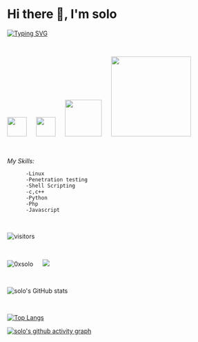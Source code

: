 <!--
**0xS0l0/0xS0l0** is a ✨ _special_ ✨ repository because its `README.md` (this file) appears on your GitHub profile.
-->

# __Hi there 👋, I'm solo__

[![Typing SVG](https://readme-typing-svg.herokuapp.com?color=%233AFFB8&lines=Pentester;Student;CTF+Player;Linux+User)](https://git.io/typing-svg)

<br>

<a href="https://www.instagram.com/0xsolo/" target="_blank"><img width="45px" src="https://cdn2.iconfinder.com/data/icons/social-media-2285/512/1_Instagram_colored_svg_1-512.png" /></a> &emsp; <a href="https://twitter.com/0xS0l0" target="_blank"><img width="45px" src="https://cdn2.iconfinder.com/data/icons/social-media-2285/512/1_Twitter_colored_svg-512.png"></a> &emsp; <a href="https://www.tryhackme.com/p/0xsolo" target="_blank"><img width="85px" src="https://assets.tryhackme.com/img/logo/tryhackme_logo_full.svg"></a> &emsp; <a href="https://app.hackthebox.eu/profile/309434" target="_blank"><img width="185x" src="https://app.hackthebox.eu/images/logos/logo-htb.svg"></a>
          

 <br>
 

_My Skills:_

          -Linux
          -Penetration testing
          -Shell Scripting
          -c,c++
          -Python
          -Php
          -Javascript
 <br>
 
 ![visitors](https://visitor-badge.laobi.icu/badge?page_id=0xS0l0)
 
 <br>

 ![0xsolo](https://user-images.githubusercontent.com/53935554/134203864-96d4d759-6462-4d1d-9a8b-95c4b3b7fb07.png) &emsp; <img src="http://www.hackthebox.eu/badge/image/309434">

 <br>

![solo's GitHub stats](https://github-readme-stats.vercel.app/api?username=0xS0l0&show_icons=true&theme=tokyonight)                                             

<br>

[![Top Langs](https://github-readme-stats.vercel.app/api/top-langs/?username=0xS0l0&layout=compact)](https://github.com/anuraghazra/github-readme-stats)


[![solo's github activity graph](https://activity-graph.herokuapp.com/graph?username=0xS0l0&theme=redical)](https://github.com/ashutosh00710/github-readme-activity-graph)





